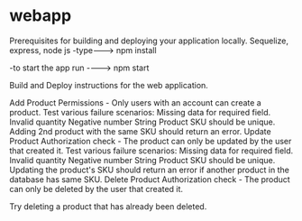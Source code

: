 # webapp

Prerequisites for building and deploying your application locally.
Sequelize, express, node js
-type---> npm install

-to start the app run ----> npm start


Build and Deploy instructions for the web application.

Add Product
Permissions - Only users with an account can create a product.
Test various failure scenarios:
Missing data for required field.
Invalid quantity
Negative number
String
Product SKU should be unique. Adding 2nd product with the same SKU should return an error.
Update Product
Authorization check - The product can only be updated by the user that created it.
Test various failure scenarios:
Missing data for required field.
Invalid quantity
Negative number
String
Product SKU should be unique. Updating the product's SKU should return an error if another product in the database has same SKU.
Delete Product
Authorization check - The product can only be deleted by the user that created it.

Try deleting a product that has already been deleted.


